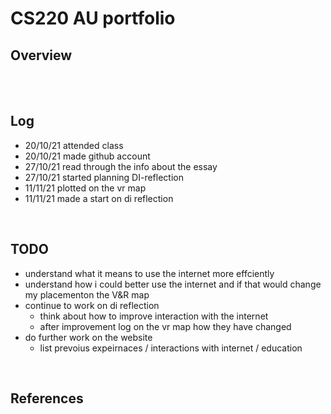 # CS220 AU portfolio
## Overview



<br> 


<br>

## Log
* 20/10/21 attended class <br>
* 20/10/21 made github account <br>
* 27/10/21 read through the info about the essay <br>
* 27/10/21 started planning DI-reflection
* 11/11/21 plotted on the vr map
* 11/11/21 made a start on di reflection
<br>

## TODO
* understand what it means to use the internet more effciently <br>
* understand how i could better use the internet and if that would change my placementon the V&R map <br>
* continue to work on di reflection
  * think about how to improve interaction with the internet
  * after improvement log on the vr map how they have changed
* do further work on the website
  * list prevoius expeirnaces / interactions with internet / education 
<br>


## References

